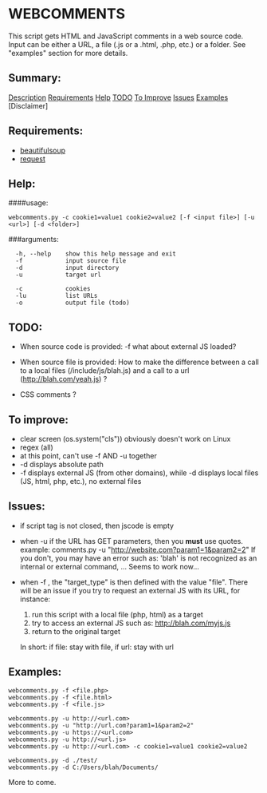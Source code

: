 WEBCOMMENTS
===========

This script gets HTML and JavaScript comments in a web source code. Input can be either a URL, a file (.js or a .html, .php, etc.) or a folder.
See "examples" section for more details.



Summary:
-------
[Description][1]
[Requirements][2]
[Help][3]
[TODO][4]
[To Improve][5]
[Issues][6]
[Examples][7]
[Disclaimer]


Requirements:
------------
- [beautifulsoup](https://www.crummy.com/software/BeautifulSoup/)
- [request](http://docs.python-requests.org/en/master/)



Help:
----
####usage:
~~~
webcomments.py -c cookie1=value1 cookie2=value2 [-f <input file>] [-u <url>] [-d <folder>]
~~~

###arguments:
~~~
  -h, --help 	show this help message and exit
  -f 			input source file
  -d 			input directory
  -u 			target url

  -c 			cookies
  -lu 			list URLs
  -o 			output file (todo)
~~~


TODO:
----
* When source code is provided:
	-f what about external JS loaded?

* When source file is provided:
	How to make the difference between a call to a local files (/include/js/blah.js) and a call to a url (http://blah.com/yeah.js) ?

* CSS comments ?


To improve:
----------
* clear screen (os.system("cls")) obviously doesn't work on Linux
* regex (all)
* at this point, can't use -f AND -u together
* -d displays absolute path
* -f displays external JS (from other domains), while -d displays local files (JS, html, php, etc.), no external files


Issues:
------
- if script tag is not closed, then jscode is empty
- when -u <url> if the URL has GET parameters, then you **must** use quotes. example: 
	comments.py -u "http://website.com?param1=1&param2=2"
	If you don't, you may have an error such as: 'blah' is not recognized as an internal or external command, ...
		Seems to work now...
- when -f <file>, the "target_type" is then defined with the value "file". There will be an issue if you try to request an external JS with its URL, for instance:
	1. run this script with a local file (php, html) as a target
	2. try to access an external JS such as: http://blah.com/myjs.js
	3. return to the original target

	In short: if file: stay with file, if url: stay with url


Examples:
--------
~~~
webcomments.py -f <file.php>
webcomments.py -f <file.html>
webcomments.py -f <file.js>

webcomments.py -u http://<url.com>
webcomments.py -u "http://url.com?param1=1&param2=2"
webcomments.py -u https://<url.com>
webcomments.py -u http://<url.js>
webcomments.py -u http://<url.com> -c cookie1=value1 cookie2=value2

webcomments.py -d ./test/
webcomments.py -d C:/Users/blah/Documents/
~~~

More to come.


[1]:https://github.com/Logeirs/WebComments#description
[2]:https://github.com/Logeirs/WebComments#requirements
[3]:https://github.com/Logeirs/WebComments#todo
[4]:https://github.com/Logeirs/WebComments#to-improve
[5]:https://github.com/Logeirs/WebComments#issues
[6]:https://github.com/Logeirs/WebComments#examples
[7]:https://github.com/Logeirs/WebComments#disclaimer